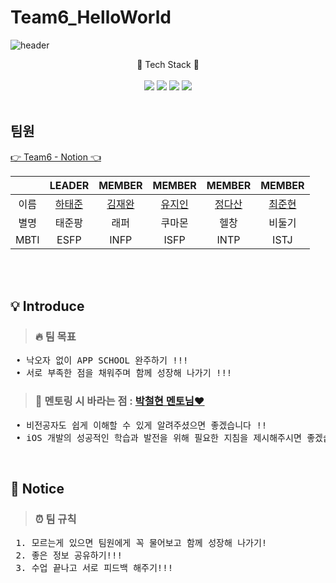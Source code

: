 # Team6_HelloWorld
 
  ![header](https://capsule-render.vercel.app/api?type=waving&height=300&&text=Team6%20HelloWorld%20&desc=2023%20LIKELION%20APP-IOS3rd&color=auto)


<div align="center">
	💫 Tech Stack 💫
	<div>
		<br/>
	</div>
 	<div align="center">
		<img src="https://img.shields.io/badge/Xcode-147EFB?style=flat&logo=Xcode&logoColor=white" />
		<img src="https://img.shields.io/badge/Swift-F05138?style=flat&logo=Swift&logoColor=white" />
		<img src="https://img.shields.io/badge/GitHub-181717?style=flat&logo=GitHub&logoColor=white"/>
		<img src="https://img.shields.io/badge/Notion-000000?style=flat&logo=Notion&logoColor=white" />
	</div>
</div>

<br/>
 
## 팀원

[👉 Team6 - Notion 👈](https://likelion.notion.site/6-Hello-World-084511d6876342ad937717ad868b06ab) 

|       |LEADER|MEMBER|MEMBER|MEMBER|MEMBER|
| :---: | :---: | :---: | :---: | :---: | :---: |
|이름|  [하태준](https://github.com/htj7425)  |  [김재완](https://github.com/jaewan0091)  |  [유지인](https://github.com/youjiin0325)  |  [정다산](https://github.com/jds0024)  |  [최준현](https://github.com/jun-hyeon)  |
|별명|태준팡|래퍼|쿠마몬|헬창|비둘기|
|MBTI|ESFP|INFP|ISFP|INTP|ISTJ|

<br/> 
<br/> 

## 💡 Introduce
> ### 🔥 팀 목표
<pre>
 • 낙오자 없이 APP SCHOOL 완주하기 !!!
 • 서로 부족한 점을 채워주며 함께 성장해 나가기 !!!
</pre>
> ### 🤙 멘토링 시 바라는 점 : [박철현 멘토님❤️](https://github.com/blueprajna)
<pre>
 • 비전공자도 쉽게 이해할 수 있게 알려주셨으면 좋겠습니다 !!
 • iOS 개발의 성공적인 학습과 발전을 위해 필요한 지침을 제시해주시면 좋겠습니다 !!
</pre>

<br/>

## 📌 Notice
> ### ⏰ 팀 규칙
<pre>
 1. 모르는게 있으면 팀원에게 꼭 물어보고 함께 성장해 나가기!
 2. 좋은 정보 공유하기!!!
 3. 수업 끝나고 서로 피드백 해주기!!! 
</pre>		







